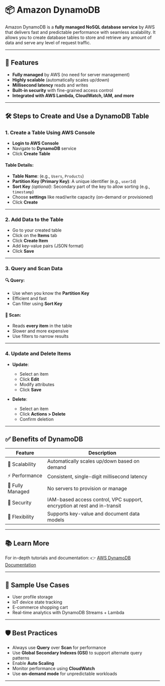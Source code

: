  # 📦 Amazon DynamoDB

Amazon DynamoDB is a **fully managed NoSQL database service** by AWS that delivers fast and predictable performance with seamless scalability. It allows you to create database tables to store and retrieve any amount of data and serve any level of request traffic.

---

## 🚀 Features

- **Fully managed** by AWS (no need for server management)
- **Highly scalable** (automatically scales up/down)
- **Millisecond latency** reads and writes
- **Built-in security** with fine-grained access control
- **Integrated with AWS Lambda, CloudWatch, IAM, and more**

---

## 🛠 Steps to Create and Use a DynamoDB Table

### 1. Create a Table Using AWS Console

- **Login to AWS Console**
- Navigate to **DynamoDB** service
- Click **Create Table**

#### Table Details:

- **Table Name**: (e.g., `Users`, `Products`)
- **Partition Key (Primary Key)**: A unique identifier (e.g., `userId`)
- **Sort Key** *(optional)*: Secondary part of the key to allow sorting (e.g., `timestamp`)
- Choose **settings** like read/write capacity (on-demand or provisioned)
- Click **Create**

---

### 2. Add Data to the Table

- Go to your created table
- Click on the **Items** tab
- Click **Create Item**
- Add key-value pairs (JSON format)
- Click **Save**

---

### 3. Query and Scan Data

#### 🔍 Query:
- Use when you know the **Partition Key**
- Efficient and fast
- Can filter using **Sort Key**

#### 🔎 Scan:
- Reads **every item** in the table
- Slower and more expensive
- Use filters to narrow results

---

### 4. Update and Delete Items

- **Update**:
  - Select an item
  - Click **Edit**
  - Modify attributes
  - Click **Save**

- **Delete**:
  - Select an item
  - Click **Actions > Delete**
  - Confirm deletion

---

## ✅ Benefits of DynamoDB

| Feature       | Description                                                                 |
|---------------|-----------------------------------------------------------------------------|
| 🚀 Scalability | Automatically scales up/down based on demand                                |
| ⚡ Performance | Consistent, single-digit millisecond latency                                |
| 🔧 Fully Managed | No servers to provision or manage                                           |
| 🔐 Security     | IAM-based access control, VPC support, encryption at rest and in-transit    |
| 🧩 Flexibility  | Supports key-value and document data models                                |

---

## 📚 Learn More

For in-depth tutorials and documentation:
👉 [AWS DynamoDB Documentation](https://docs.aws.amazon.com/amazondynamodb/latest/developerguide/Introduction.html)

---

## 🧪 Sample Use Cases

- User profile storage
- IoT device state tracking
- E-commerce shopping cart
- Real-time analytics with DynamoDB Streams + Lambda

---

## 🛡 Best Practices

- Always use **Query** over **Scan** for performance
- Use **Global Secondary Indexes (GSI)** to support alternate query patterns
- Enable **Auto Scaling**
- Monitor performance using **CloudWatch**
- Use **on-demand mode** for unpredictable workloads

---

